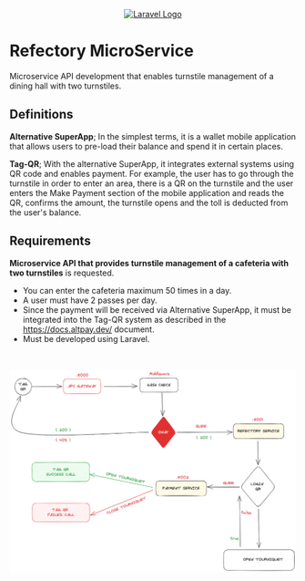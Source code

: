<p align="center"><a href="https://laravel.com" target="_blank"><img src="https://raw.githubusercontent.com/laravel/art/master/logo-lockup/5%20SVG/2%20CMYK/1%20Full%20Color/laravel-logolockup-cmyk-red.svg" width="400" alt="Laravel Logo"></a></p>

# Refectory MicroService

Microservice API development that enables turnstile management of a dining hall with two turnstiles.

## Definitions

**Alternative SuperApp**; In the simplest terms, it is a wallet mobile application that allows users to pre-load their balance and spend it in certain places.

**Tag-QR**; With the alternative SuperApp, it integrates external systems using QR code and enables payment. For example, the user has to go through the turnstile in order to enter an area, there is a QR on the turnstile and the user enters the Make Payment section of the mobile application and reads the QR, confirms the amount, the turnstile opens and the toll is deducted from the user's balance.

## Requirements

**Microservice API that provides turnstile management of a cafeteria with two turnstiles** is requested.

- You can enter the cafeteria maximum 50 times in a day.
- A user must have 2 passes per day.
- Since the payment will be received via Alternative SuperApp, it must be integrated into the Tag-QR system as described in the https://docs.altpay.dev/ document.
- Must be developed using Laravel.

<br>

![alt text](system-design-architecture.png)